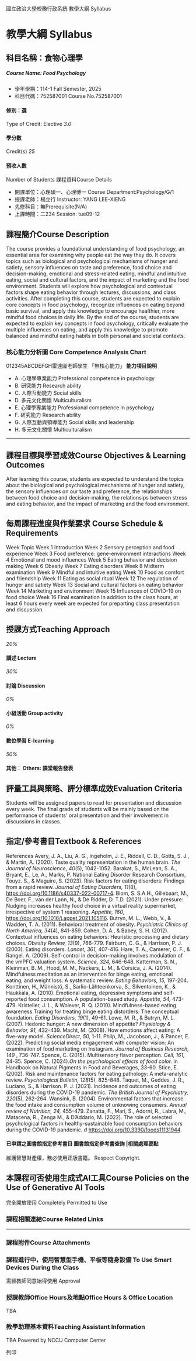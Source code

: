國立政治大學校務行政系統 教學大綱 Syllabus
# 教學大綱 Syllabus
##  科目名稱：食物心理學
#####  Course Name: Food Psychology
  * 學年學期：114-1 Fall Semester, 2025 
  * 科目代碼：752587001 Course No.752587001


#### 修別：選
Type of Credit: Elective 
_3.0_
#### 學分數
Credit(s)
_25_
#### 預收人數
Number of Students
課程資料Course Details
  * 開課單位：心理碩一、心理博一 Course Department:Psychology/G/1 
  * 授課老師：楊立行 Instructor: YANG LEE-XIENG 
  * 先修科目：無Prerequisite(N/A)
  * 上課時間：二234 Session: tue09-12


##  課程簡介Course Description
The course provides a foundational understanding of food psychology, an essential area for examining why people eat the way they do. It covers topics such as biological and psychological mechanisms of hunger and satiety, sensory influences on taste and preference, food choice and decision-making, emotional and stress-related eating, mindful and intuitive eating, social and cultural factors, and the impact of marketing and the food environment. Students will explore how psychological and contextual factors shape eating behavior through lectures, discussions, and class activities. After completing this course, students are expected to explain core concepts in food psychology, recognize influences on eating beyond basic survival, and apply this knowledge to encourage healthier, more mindful food choices in daily life.
By the end of the course, students are expected to explain key concepts in food psychology, critically evaluate the multiple influences on eating, and apply this knowledge to promote balanced and mindful eating habits in both personal and societal contexts.
###  核心能力分析圖 Core Competence Analysis Chart
012345ABCDEFGH雷達圖老師學生
「無核心能力」 
**能力項目說明**
  * A. 心理學專業能力 Professional competence in psychology
  * B. 研究能力 Research ability
  * C. 人際互動能力 Social skills
  * D. 多元文化關懷 Multiculturalism
  * E. 心理學專業能力 Professional competence in psychology
  * F. 研究能力 Research ability
  * G. 人際互動與領導能力 Social skills and leadership
  * H. 多元文化關懷 Multiculturalism


* * *
##  課程目標與學習成效Course Objectives & Learning Outcomes 
After learning this course, students are expected to understand the topics about the biological and psychological mechanisms of hunger and satiety, the sensory influences on our taste and preference, the relationships between food choice and decision-making, the relationsips between stress and eating behavior, and the impact of marketing and the food environment.
##  每周課程進度與作業要求 Course Schedule & Requirements
Week Topic
Week 1 Introduction
Week 2 Sensory perception and food experience
Week 3 Food preference: gene-environment interactions
Week 4 Emotional and mood influences
Week 5 Eating behavior and decision making
Week 6 Obesity
Week 7 Eating disorders
Week 8 Midterm examination
Week 9 Mindful and intuitive eating
Week 10 Food as comfort and friendship
Week 11 Eating as social ritual
Week 12 The regulation of hunger and satiety
Week 13 Social and cultural factors on eating behavior
Week 14 Marketing and environment
Week 15 Influences of COVID-19 on food choice
Week 16 Final examination
In addition to the class hours, at least 6 hours every week are expected for preparting class presentation and discussion.
##  授課方式Teaching Approach
_20%_
####  講述 Lecture
_30%_
####  討論 Discussion
_0%_
####  小組活動 Group activity
_0%_
####  數位學習 E-learning
_50%_
####  其他： Others: 課堂報告發表 
##  評量工具與策略、評分標準成效Evaluation Criteria
Students will be assigned papers to read for presentation and discussion every week. The final grade of students will be mainly based on the performance of students' oral presentation and their involvement in discussions in classes.
##  指定/參考書目Textbook & References
References
Avery, J. A., Liu, A. G., Ingeholm, J. E., Riddell, C. D., Gotts, S. J., & Martin, A. (2020). Taste quality representation in the human brain. _The Journal of Neuroscience, 40_(5), 1042-1052.
Barakat, S., McLean, S. A., Bryant, E., Le, A., Marks, P. National Eating Disorder Research Consortium, Touyz. S., & Maguire, S. (2023). Risk factors for eating disorders: Findings from a rapid review. _Journal of Eating Disorders, 11_(8), https://doi.org/10.1186/s40337-022-00717-4.
Blom, S. S.A.H., Gillebaart, M., De Boer, F., van der Lann, N., & De Ridder, D. T.D. (2021). Under pressure: Nudging increases healthy food choice in a virtual reality supermarket, irrespective of system 1 reasoning. _Appetite, 160,_ https://doi.org/10.1016/j.appet.2021.105116.
Butryn, M. L., Webb, V., & Wadden, T. A. (2011). Behavioral treatment of obesity. _Psychiatric Clinics of North America, 34_(4), 841-859.
Cohen, D. A., & Babey, S. H. (2012). Contextual influences on eating behaviors: Heuristic processing and dietary choices. _Obesity Review, 13_(9), 766-779.
Fairburn, C. G., & Harrison, P. J. (2003). Eating disorders. _Lancet, 361,_ 407-416.
Hare, T. A., Camerer, C. F., & Rangel. A. (2009). Self-control in decision-making involves modulation of the vmPFC valuation system. _Science, 324,_ 646-648.
Katterman, S. N., Kleinman, B. M., Hood, M. M., Nackers, L. M., & Corsica, J. A. (2014). Mindfulness meditation as an intervention for binge eating, emotional eating, and weight loss: A systematic review. _Eating Behaviors, 15,_ 197-204.
Konttinen, H., Männistö, S., Sarlio-Lähteenkorva, S., Silventoinen, K., & Haukkala, A. (2010). Emotional eating, depressive symptoms and self-reported food consumption. A population-based study. _Appetite, 54,_ 473-479.
Kristeller, J. L., & Wolever, R. Q. (2010). Mindfulness-based eating awareness Training for treating binge eating distorders: The conceptual foundation. _Eating Disorders, 19_(1), 49-61.
Lowe, M. R., & Butryn, M. L. (2007). Hedonic hunger: A new dimension of appetite? _Physiology & Behavior, 91,_ 432-439.
Macht, M. (2008). How emotions affect eating: A five-way model. _ScienceDirect, 50,_ 1-11.
Philp, M., Jacobson, J., & Pancer, E. (2022). Predicting social media engagement with computer vision: An examination of food marketing on Instagram. _Journal of Business Research, 149_ , 736-747.
Spence, C. (2015). Multisensory flavor perception. _Cell, 161,_ 24-35.
Spence, C. (2024)._On the psychological effects of food color._ in Handbook on Natural Pigments in Food and Beverages, 33-60.
Stice, E. (2002). Risk and maintenance factors for eating pathology: A meta-analytic review. _Psychological Bulletin, 128_(5), 825-848.
Taquet, M., Geddes, J. R., Luciano, S., & Harrison. P. J. (2021). Incidence and outcomes of eating disorders during the COVID-19 pandemic. _The British Journal of Psychiatry, 220_(5), 262-264.
Wansink, B. (2004). Environmental factors that increase the food intake and consumption volume of unknowing consumers. _Annual review of Nutrition, 24,_ 455-479.
Zanatta, F., Mari, S., Adorni, R., Labra, M., Matacena, R., Zenga M., & D’Addario, M. (2022). The role of selected psychological factors in healthy-sustainable food consumption behaviors during the COVID-19 pandemic. _d_ https://doi.org/10.3390/foods11131944.
####  已申請之圖書館指定參考書目  圖書館指定參考書查詢 |相關處理要點
維護智慧財產權，務必使用正版書籍。 Respect Copyright.
##  本課程可否使用生成式AI工具Course Policies on the Use of Generative AI Tools
完全開放使用 Completely Permitted to Use
###  課程相關連結Course Related Links
* * *
###  課程附件Course Attachments
###  課程進行中，使用智慧型手機、平板等隨身設備 To Use Smart Devices During the Class
需經教師同意始得使用  Approval
###  授課教師Office Hours及地點Office Hours & Office Location
TBA
###  教學助理基本資料Teaching Assistant Information
TBA
Powered by NCCU Computer Center
  
列印
